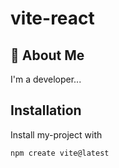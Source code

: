# vite-react

## 🚀 About Me
I'm a  developer...

## Installation

Install my-project with 
```bash
npm create vite@latest
```
